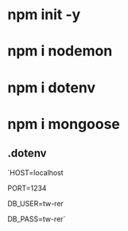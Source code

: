 # npm init -y
# npm i nodemon
# npm i dotenv
# npm i mongoose

## .dotenv
`HOST=localhost

PORT=1234

DB_USER=tw-rer

DB_PASS=tw-rer`
